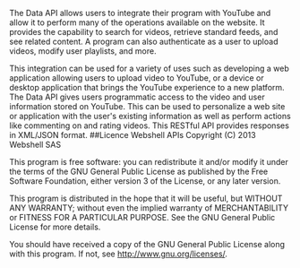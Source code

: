 The Data API allows users to integrate their program with YouTube and allow it to perform many of the operations available on the website. It provides the capability to search for videos, retrieve standard feeds, and see related content. A program can also authenticate as a user to upload videos, modify user playlists, and more.

This integration can be used for a variety of uses such as developing a web application allowing users to upload video to YouTube, or a device or desktop application that brings the YouTube experience to a new platform. The Data API gives users programmatic access to the video and user information stored on YouTube. This can be used to personalize a web site or application with the user's existing information as well as perform actions like commenting on and rating videos. This RESTful API provides responses in XML/JSON format.
##Licence
Webshell APIs
Copyright (C) 2013 Webshell SAS

This program is free software: you can redistribute it and/or modify
it under the terms of the GNU General Public License as published by
the Free Software Foundation, either version 3 of the License, or
any later version.

This program is distributed in the hope that it will be useful,
but WITHOUT ANY WARRANTY; without even the implied warranty of
MERCHANTABILITY or FITNESS FOR A PARTICULAR PURPOSE. See the
GNU General Public License for more details.

You should have received a copy of the GNU General Public License
along with this program. If not, see <http://www.gnu.org/licenses/>.


